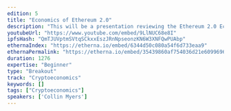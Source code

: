 ```yaml
---
edition: 5
title: "Economics of Ethereum 2.0"
description: "This will be a presentation reviewing the Ethereum 2.0 Economics for an average validator. The talk will highlight the validator economics based on the current spec that can be expected for Phase 0 and Ethereum 2.0 at a mature state. The presentation will result in a call for community feedback on the proposed economics, which will be done through a public facing Ethereum 2.0 calculator built by the EF and ConsenSys."
youtubeUrl: "https://www.youtube.com/embed/9LlNUC68e8I"
ipfsHash: "QmTJUVptmSVtqSCkxxEszJRnNpseonzKN6W3XNFQwPUAbp"
ethernaIndex: "https://etherna.io/embed/6344d50c080a54f6d733eaa9"
ethernaPermalink: "https://etherna.io/embed/35439860af754036d21e609969662abefafbaaf4a3dec0885b75f325f1af5569"
duration: 1276
expertise: "Beginner"
type: "Breakout"
track: "Cryptoeconomics"
keywords: []
tags: ["Cryptoeconomics"]
speakers: ['Collin Myers']
---
```

